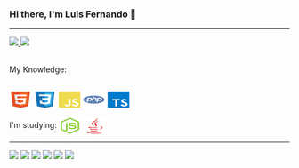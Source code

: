 ### Hi there, I'm Luis Fernando 👋
<hr>

 <div>
  <a href="https://github.com/Fernando256">
  <img height="180em" src="https://github-readme-stats.vercel.app/api?username=Fernando256&show_icons=true&theme=dracula&include_all_commits=true&count_private=true"/>
  <img height="180em" src="https://github-readme-stats.vercel.app/api/top-langs/?username=Fernando256&layout=compact&langs_count=7&theme=dracula"/></a>
</div><br>
  
  My Knowledge:
  <div style="display: inline-block"><br>
      <img align="center" alt="Fernando-HTML" height="30" width="40" src="https://raw.githubusercontent.com/devicons/devicon/master/icons/html5/html5-original.svg">
      <img align="center" alt="Fernando-CSS" height="30" width="40" src="https://raw.githubusercontent.com/devicons/devicon/master/icons/css3/css3-original.svg">
      <img align="center" alt="Fernando-JS" height="30" width="40" src="https://raw.githubusercontent.com/devicons/devicon/master/icons/javascript/javascript-plain.svg">
      <img align="center" alt="Fernando-PHP" height="30" width="40" src="https://raw.githubusercontent.com/devicons/devicon/master/icons/php/php-plain.svg">
      <img align="center" alt="Fernando-TS" height="30" width="40" src="https://raw.githubusercontent.com/devicons/devicon/master/icons/typescript/typescript-plain.svg">
  </div><br>
  I'm studying:
  
  <div style="display: inline-block"><br>
       <img align="center" alt="Fernando-NODEJS" height="30" width="40" src="https://raw.githubusercontent.com/devicons/devicon/master/icons/nodejs/nodejs-plain.svg">
       <img align="center" alt="Fernando-TS" height="30" width="40" src="https://raw.githubusercontent.com/devicons/devicon/master/icons/java/java-plain.svg">
  </div><hr>

  <div>
      <a href = "mailto:luisfernando_paganini@hotmail.com"><img src="https://img.shields.io/badge/Microsoft_Outlook-0078D4?style=for-the-badge&logo=microsoft-outlook&logoColor=white" target="_blank"></a>
      <a href = "mailto:luisfernandopaganini2001@gmail.com"><img src="https://img.shields.io/badge/-Gmail-%23333?style=for-the-badge&logo=gmail&logoColor=white" target="_blank"></a>
      <a href="https://api.whatsapp.com/send?phone=5542999924806" target="_blank"><img src="https://img.shields.io/badge/WhatsApp-25D366?style=for-the-badge&logo=whatsapp&logoColor=white" target="_blank"></a>
      <a href="https://www.linkedin.com/in/luis-fernando-paganini-68763b1a9/" target="_blank"><img src="https://img.shields.io/badge/-LinkedIn-%230077B5?style=for-the-badge&logo=linkedin&logoColor=white" target="_blank"></a>
      <a href="https://www.facebook.com/luisfernando.paganini.9" target="_blank"><img src="https://img.shields.io/badge/Facebook-1877F2?style=for-the-badge&logo=facebook&logoColor=white" target="_blank"></a>
      <a href="https://www.instagram.com/luisfernando_paganini/" target="_blank"><img src="https://img.shields.io/badge/-Instagram-%23E4405F?style=for-the-badge&logo=instagram&logoColor=white" target="_blank"></a>
  </div>
  


